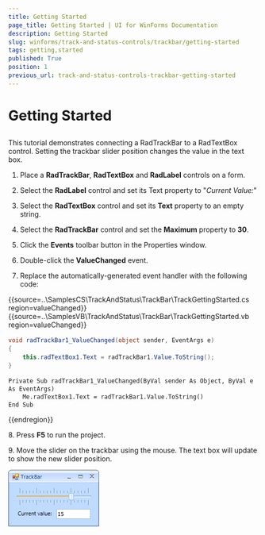 ```yaml
---
title: Getting Started
page_title: Getting Started | UI for WinForms Documentation
description: Getting Started
slug: winforms/track-and-status-controls/trackbar/getting-started
tags: getting,started
published: True
position: 1
previous_url: track-and-status-controls-trackbar-getting-started
---
```


# Getting Started

## 

This tutorial demonstrates connecting a RadTrackBar to a RadTextBox control. Setting the trackbar slider position changes the value in the text box.
        

1. Place a __RadTrackBar__, __RadTextBox__ and __RadLabel__ controls on a form.
            

1. Select the __RadLabel__ control and set its Text property to "*Current Value:*"
            

1. Select the __RadTextBox__ control and set its __Text__ property to an empty string.
            

1. Select the __RadTrackBar__ control and set the __Maximum__ property to __30__.
            

1. Click the __Events__ toolbar button in the Properties window.
            

1. Double-click the __ValueChanged__ event.
            

1. Replace the automatically-generated event handler with the following code:

{{source=..\SamplesCS\TrackAndStatus\TrackBar\TrackGettingStarted.cs region=valueChanged}} 
{{source=..\SamplesVB\TrackAndStatus\TrackBar\TrackGettingStarted.vb region=valueChanged}} 

````C#
void radTrackBar1_ValueChanged(object sender, EventArgs e)
{
    this.radTextBox1.Text = radTrackBar1.Value.ToString();
}

````
````VB.NET
Private Sub radTrackBar1_ValueChanged(ByVal sender As Object, ByVal e As EventArgs)
    Me.radTextBox1.Text = radTrackBar1.Value.ToString()
End Sub

````

{{endregion}} 

8\. Press __F5__ to run the project.

9\. Move the slider on the trackbar using the mouse. The text box will update to show the new slider position.

 ![track-and-status-controls-trackbar-getting-started 001](images/track-and-status-controls-trackbar-getting-started001.png)
